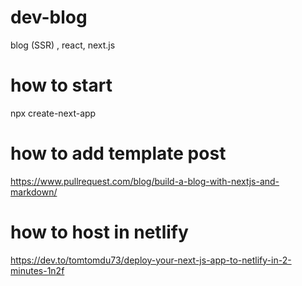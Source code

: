 # dev-blog
blog (SSR) , react, next.js     

# how to start
npx create-next-app

# how to add template post
https://www.pullrequest.com/blog/build-a-blog-with-nextjs-and-markdown/

# how to host in netlify
https://dev.to/tomtomdu73/deploy-your-next-js-app-to-netlify-in-2-minutes-1n2f
